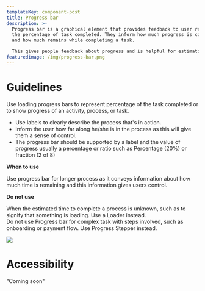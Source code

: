 ```yaml
---
templateKey: component-post
title: Progress bar
description: >-
  Progress bar is a graphical element that provides feedback to user regarding
  the percentage of task completed. They inform how much progress is complete
  and how much remains while completing a task.

  This gives people feedback about progress and is helpful for estimating the amount of time before a task is completed.
featuredimage: /img/progress-bar.png
---
```

# **G﻿uidelines**

Use loading progress bars to represent percentage of the task completed or to show progress of an activity, process, or task.

* Use labels to clearly describe the process that's in action.
* Inform the user how far along he/she is in the process as this will give them a sense of control.
* The progress bar should be supported by a label and the value of progress usually a percentage or ratio such as Percentage (20%) or fraction (2 of 8)

**W﻿hen to use**

Use progress bar for longer process as it conveys information about how much time is remaining and this information gives users control.

**D﻿o not use**

When the estimated time to complete a process is unknown, such as to signify that something is loading. Use a Loader instead.\
Do not use Progress bar for complex task with steps involved, such as onboarding or payment flow. Use Progress Stepper instead.

![](/img/progress-bar.png)

# **A﻿ccessibility**

"Coming soon"